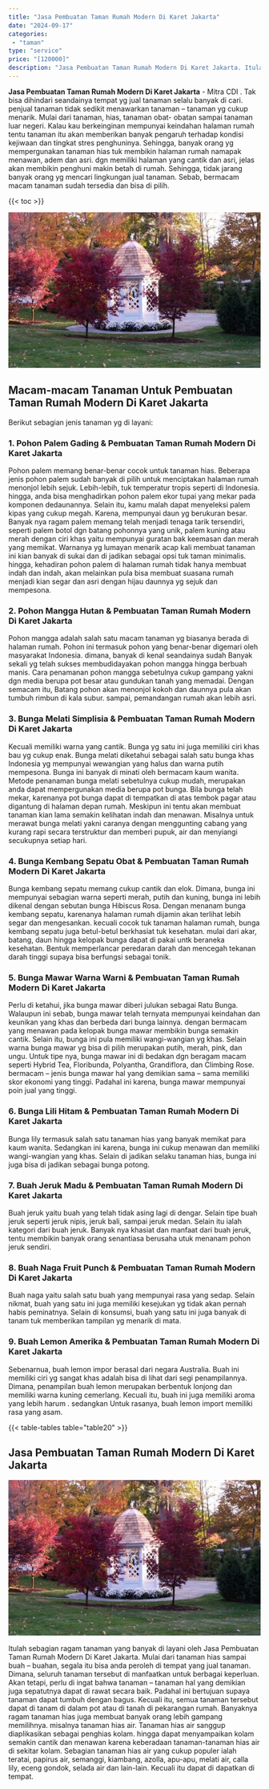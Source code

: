 ```yaml
---
title: "Jasa Pembuatan Taman Rumah Modern Di Karet Jakarta"
date: "2024-09-17"
categories:
 - "taman"
type: "service"
price: "[120000]"
description: "Jasa Pembuatan Taman Rumah Modern Di Karet Jakarta. Itulah sebagian ragam tanaman yang banyak di layani oleh Jasa Pembuatan Taman Rumah Modern Di Karet Jakarta..."
---
```


**Jasa Pembuatan Taman Rumah Modern Di Karet Jakarta** - Mitra CDI . Tak bisa dihindari seandainya tempat yg jual tanaman selalu banyak di cari. penjual tanaman tidak sedikit menawarkan tanaman – tanaman yg cukup menarik. Mulai dari tanaman, hias, tanaman obat- obatan sampai tanaman luar negeri. Kalau kau berkeinginan mempunyai keindahan halaman rumah tentu tanaman itu akan memberikan banyak pengaruh terhadap kondisi kejiwaan dan tingkat stres penghuninya. Sehingga, banyak orang yg mempergunakan tanaman hias tuk membikin halaman rumah namapak menawan, adem dan asri. dgn memiliki halaman yang cantik dan asri, jelas akan membikin penghuni makin betah di rumah. Sehingga, tidak jarang banyak orang yg mencari lingkungan jual tanaman. Sebab, bermacam macam tanaman sudah tersedia dan bisa di pilih.

{{< toc >}}

![Jasa Pembuatan Taman Rumah Modern Di Karet Jakarta](/images/taman/taman650x400-20.jpg)

## Macam-macam Tanaman Untuk Pembuatan Taman Rumah Modern Di Karet Jakarta

Berikut sebagian jenis tanaman yg di layani:

### 1\. Pohon Palem Gading & Pembuatan Taman Rumah Modern Di Karet Jakarta

Pohon palem memang benar-benar cocok untuk tanaman hias. Beberapa jenis pohon palem sudah banyak di pilih untuk menciptakan halaman rumah menonjol lebih sejuk. Lebih-lebih, tuk temperatur tropis seperti di Indonesia. hingga, anda bisa menghadirkan pohon palem ekor tupai yang mekar pada komponen dedaunannya. Selain itu, kamu malah dapat menyeleksi palem kipas yang cukup megah. Karena, mempunyai daun yg berukuran besar. Banyak nya ragam palem memang telah menjadi tenaga tarik tersendiri, seperti palem botol dgn batang pohonnya yang unik, palem kuning atau merah dengan ciri khas yaitu mempunyai guratan bak keemasan dan merah yang memikat. Warnanya yg lumayan menarik acap kali membuat tanaman ini kian banyak di sukai dan di jadikan sebagai opsi tuk taman minimalis. hingga, kehadiran pohon palem di halaman rumah tidak hanya membuat indah dan indah, akan melainkan pula bisa membuat suasana rumah menjadi kian segar dan asri dengan hijau daunnya yg sejuk dan mempesona.

### 2\. Pohon Mangga Hutan & Pembuatan Taman Rumah Modern Di Karet Jakarta

Pohon mangga adalah salah satu macam tanaman yg biasanya berada di halaman rumah. Pohon ini termasuk pohon yang benar-benar digemari oleh masyarakat Indonesia. dimana, banyak di kenal seandainya sudah Banyak sekali yg telah sukses membudidayakan pohon mangga hingga berbuah manis. Cara penamanan pohon mangga sebetulnya cukup gampang yakni dgn media berupa pot besar atau gundukan tanah yang memadai. Dengan semacam itu, Batang pohon akan menonjol kokoh dan daunnya pula akan tumbuh rimbun di kala subur. sampai, pemandangan rumah akan lebih asri.

### 3\. Bunga Melati Simplisia & Pembuatan Taman Rumah Modern Di Karet Jakarta

Kecuali memiliki warna yang cantik. Bunga yg satu ini juga memiliki ciri khas bau yg cukup enak. Bunga melati diketahui sebagai salah satu bunga khas Indonesia yg mempunyai wewangian yang halus dan warna putih mempesona. Bunga ini banyak di minati oleh bermacam kaum wanita. Metode penanaman bunga melati sebetulnya cukup mudah, merupakan anda dapat mempergunakan media berupa pot bunga. Bila bunga telah mekar, karenanya pot bunga dapat di tempatkan di atas tembok pagar atau digantung di halaman depan rumah. Meskipun ini tentu akan membuat tanaman kian lama semakin kelihatan indah dan menawan. Misalnya untuk merawat bunga melati yakni caranya dengan menggunting cabang yang kurang rapi secara terstruktur dan memberi pupuk, air dan menyiangi secukupnya setiap hari.

### 4\. Bunga Kembang Sepatu Obat & Pembuatan Taman Rumah Modern Di Karet Jakarta

Bunga kembang sepatu memang cukup cantik dan elok. Dimana, bunga ini mempunyai sebagian warna seperti merah, putih dan kuning, bunga ini lebih dikenal dengan sebutan bunga Hibiscus Rosa. Dengan menanam bunga kembang sepatu, karenanya halaman rumah dijamin akan terlihat lebih segar dan mengesankan. kecuali cocok tuk tanaman halaman rumah, bunga kembang sepatu juga betul-betul berkhasiat tuk kesehatan. mulai dari akar, batang, daun hingga kelopak bunga dapat di pakai untk beraneka kesehatan. Bentuk memperlancar peredaran darah dan mencegah tekanan darah tinggi supaya bisa berfungsi sebagai tonik.

### 5\. Bunga Mawar Warna Warni & Pembuatan Taman Rumah Modern Di Karet Jakarta

Perlu di ketahui, jika bunga mawar diberi julukan sebagai Ratu Bunga. Walaupun ini sebab, bunga mawar telah ternyata mempunyai keindahan dan keunikan yang khas dan berbeda dari bunga lainnya. dengan bermacam yang menawan pada kelopak bunga mawar membikin bunga semakin cantik. Selain itu, bunga ini pula memiliki wangi-wangian yg khas. Selain warna bunga mawar yg bisa di pilih merupakan putih, merah, pink, dan ungu. Untuk tipe nya, bunga mawar ini di bedakan dgn beragam macam seperti Hybrid Tea, Floribunda, Polyantha, Grandiflora, dan Climbing Rose. bermacam – jenis bunga mawar hal yang demikian sama – sama memiliki skor ekonomi yang tinggi. Padahal ini karena, bunga mawar mempunyai poin jual yang tinggi.

### 6\. Bunga Lili Hitam & Pembuatan Taman Rumah Modern Di Karet Jakarta

Bunga lily termasuk salah satu tanaman hias yang banyak memikat para kaum wanita. Sedangkan ini karena, bunga ini cukup menawan dan memiliki wangi-wangian yang khas. Selain di jadikan selaku tanaman hias, bunga ini juga bisa di jadikan sebagai bunga potong.

### 7\. Buah Jeruk Madu & Pembuatan Taman Rumah Modern Di Karet Jakarta

Buah jeruk yaitu buah yang telah tidak asing lagi di dengar. Selain tipe buah jeruk seperti jeruk nipis, jeruk bali, sampai jeruk medan. Selain itu ialah kategori dari buah jeruk. Banyak nya khasiat dan manfaat dari buah jeruk, tentu membikin banyak orang senantiasa berusaha utuk menanam pohon jeruk sendiri.

### 8\. Buah Naga Fruit Punch & Pembuatan Taman Rumah Modern Di Karet Jakarta

Buah naga yaitu salah satu buah yang mempunyai rasa yang sedap. Selain nikmat, buah yang satu ini juga memiliki kesejukan yg tidak akan pernah habis peminatnya. Selain di konsumsi, buah yang satu ini juga banyak di tanam tuk memberikan tampilan yg menarik di mata.

### 9\. Buah Lemon Amerika & Pembuatan Taman Rumah Modern Di Karet Jakarta

Sebenarnua, buah lemon impor berasal dari negara Australia. Buah ini memiliki ciri yg sangat khas adalah bisa di lihat dari segi penampilannya. Dimana, penampilan buah lemon merupakan berbentuk lonjong dan memiliki warna kuning cemerlang. Kecuali itu, buah ini juga memiliki aroma yang lebih harum . sedangkan Untuk rasanya, buah lemon import memiliki rasa yang asam.

{{< table-tables table="table20" >}}

## Jasa Pembuatan Taman Rumah Modern Di Karet Jakarta

![Jasa Pembuatan Taman Rumah Modern Di Karet Jakarta](/images/taman/taman650x400-20.jpg)

Itulah sebagian ragam tanaman yang banyak di layani oleh Jasa Pembuatan Taman Rumah Modern Di Karet Jakarta. Mulai dari tanaman hias sampai buah – buahan, segala itu bisa anda peroleh di tempat yang jual tanaman. Dimana, seluruh tanaman tersebut di manfaatkan untuk berbagai keperluan. Akan tetapi, perlu di ingat bahwa tanaman – tanaman hal yang demikian juga sepatutnya dapat di rawat secara baik. Padahal ini bertujuan supaya tanaman dapat tumbuh dengan bagus. Kecuali itu, semua tanaman tersebut dapat di tanam di dalam pot atau di tanah di pekarangan rumah. Banyaknya ragam tanaman hias juga membuat banyak orang lebih gampang memilihnya. misalnya tanaman hias air. Tanaman hias air sanggup diaplikasikan sebagai penghias kolam. hingga dapat menyampaikan kolam semakin cantik dan menawan karena keberadaan tanaman-tanaman hias air di sekitar kolam. Sebagian tanaman hias air yang cukup populer ialah teratai, papirus air, semanggi, kiambang, azolla, apu-apu, melati air, calla lily, eceng gondok, selada air dan lain-lain. Kecuali itu dapat di dapatkan di tempat.
